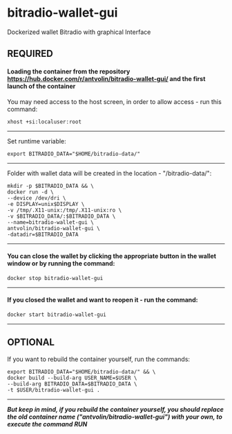 # bitradio-wallet-gui
Dockerized wallet Bitradio with graphical Interface

## REQUIRED

#### Loading the container from the repository <https://hub.docker.com/r/antvolin/bitradio-wallet-gui/> and the first launch of the container
You may need access to the host screen, in order to allow access - run this command:
  
    xhost +si:localuser:root
***
Set runtime variable:
  
    export BITRADIO_DATA="$HOME/bitradio-data/"
***
Folder with wallet data will be created in the location - "<HOME FOLDER YOUR USER>/bitradio-data/":
  
    mkdir -p $BITRADIO_DATA && \
    docker run -d \
    --device /dev/dri \
    -e DISPLAY=unix$DISPLAY \
    -v /tmp/.X11-unix:/tmp/.X11-unix:ro \
    -v $BITRADIO_DATA/:$BITRADIO_DATA \
    --name=bitradio-wallet-gui \
    antvolin/bitradio-wallet-gui \
    -datadir=$BITRADIO_DATA
***
#### You can close the wallet by clicking the appropriate button in the wallet window or by running the command:
    docker stop bitradio-wallet-gui
***
#### If you closed the wallet and want to reopen it - run the command:
    docker start bitradio-wallet-gui
***
## OPTIONAL
If you want to rebuild the container yourself, run the commands:
  
    export BITRADIO_DATA="$HOME/bitradio-data/" && \
    docker build --build-arg USER_NAME=$USER \
    --build-arg BITRADIO_DATA=$BITRADIO_DATA \
    -t $USER/bitradio-wallet-gui .
***
***But keep in mind, if you rebuild the container yourself, you should replace the old container name ("antvolin/bitradio-wallet-gui") with your own, to execute the command RUN***
